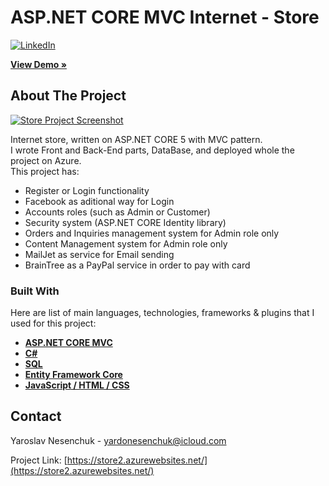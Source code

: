 # ASP.NET CORE MVC  Internet - Store
[![LinkedIn][linkedin-shield]][linkedin-url]
<div><a href="https://store2.azurewebsites.net/"><strong>View Demo »</strong></a></div>



<!-- ABOUT THE PROJECT -->
## About The Project

[![Store Project Screenshot][product-screenshot]](https://example.com)

Internet store, written on ASP.NET CORE 5 with MVC pattern.
<br>I wrote Front and Back-End parts, DataBase, and deployed whole the project on Azure. 
<br>This project has:
* Register or Login functionality
* Facebook as aditional way for Login
* Accounts roles (such as Admin or Customer)
* Security system (ASP.NET CORE Identity library)
* Orders and Inquiries management system for Admin role only
* Content Management system for Admin role only
* MailJet as service for Email sending
* BrainTree as a PayPal service in order to pay with card



### Built With

Here are list of main languages, technologies, frameworks & plugins that I used for this project:

* <div><a href="https://learn.microsoft.com/en-us/aspnet/core/mvc/overview?view=aspnetcore-7.0"><strong>ASP.NET CORE MVC</strong></a></div>
* <div><a href="https://learn.microsoft.com/en-us/dotnet/csharp/"><strong>C#</strong></a></div>
* <div><a href="https://www.microsoft.com/en-us/sql-server/sql-server-downloads"><strong>SQL</strong></a></div>
* <div><a href="https://learn.microsoft.com/en-us/ef/core/"><strong>Entity Framework Core</strong></a></div>
* <div><a href="https://developer.mozilla.org/en-US/docs/Web/JavaScript"><strong>JavaScript / HTML / CSS</strong></a></div>



<!-- CONTACT -->
## Contact

Yaroslav Nesenchuk - yardonesenchuk@icloud.com

Project Link: [https://store2.azurewebsites.net/](https://store2.azurewebsites.net/)



<!-- MARKDOWN LINKS & IMAGES -->
[linkedin-shield]: https://img.shields.io/badge/-LinkedIn-black.svg?style=for-the-badge&logo=linkedin&colorB=555
[linkedin-url]: https://www.linkedin.com/in/yard0/
[product-screenshot]: https://github.com/shust3r/Store/assets/105235770/5f3c5319-85d4-4a03-949e-2f4f0df568df
